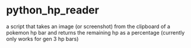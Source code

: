 # python_hp_reader

a script that takes an image (or screenshot) from the clipboard of a pokemon hp bar and returns the remaining hp as a percentage (currently only works for gen 3 hp bars)
